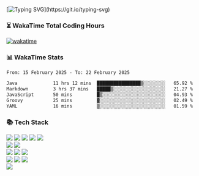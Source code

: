 [![Typing SVG](https://readme-typing-svg.demolab.com?font=Rubik&pause=1000&color=03C863&width=435&lines=BackEnd+Developer+%EA%B9%80%EC%A0%95%ED%95%98%EC%9E%85%EB%8B%88%EB%8B%A4!)](https://git.io/typing-svg)
### ⏳ WakaTime Total Coding Hours  
[![wakatime](https://wakatime.com/badge/user/66a5e2d8-e291-40e2-ba60-db45ba4222f2.svg)](https://wakatime.com/@66a5e2d8-e291-40e2-ba60-db45ba4222f2)
### 📊 WakaTime Stats  
<!--START_SECTION:waka-->

```txt
From: 15 February 2025 - To: 22 February 2025

Java             11 hrs 12 mins  ████████████████▒░░░░░░░░   65.92 %
Markdown         3 hrs 37 mins   █████▒░░░░░░░░░░░░░░░░░░░   21.27 %
JavaScript       50 mins         █▒░░░░░░░░░░░░░░░░░░░░░░░   04.93 %
Groovy           25 mins         ▓░░░░░░░░░░░░░░░░░░░░░░░░   02.49 %
YAML             16 mins         ▒░░░░░░░░░░░░░░░░░░░░░░░░   01.59 %
```

<!--END_SECTION:waka-->

<div align=left><h3>📚 Tech Stack</h3></div>
<div align=left>
  <img src="https://img.shields.io/badge/java-007396?style=for-the-badge&logo=java&logoColor=white"> 
  <img src="https://img.shields.io/badge/kotlin-7F52FF?style=for-the-badge&logo=kotlin&logoColor=white">
  <img src="https://img.shields.io/badge/php-777BB4?style=for-the-badge&logo=php&logoColor=white">
  <img src="https://img.shields.io/badge/javascript-F7DF1E?style=for-the-badge&logo=javascript&logoColor=black">
  <img src="https://img.shields.io/badge/typescript-3178C6?style=for-the-badge&logo=typescript&logoColor=white">
  <br>
  <img src="https://img.shields.io/badge/spring-6DB33F?style=for-the-badge&logo=spring&logoColor=white">
  <img src="https://img.shields.io/badge/laravel-FF2D20?style=for-the-badge&logo=laravel&logoColor=white">
  <br>
  <img src="https://img.shields.io/badge/mysql-4479A1?style=for-the-badge&logo=mysql&logoColor=white"> 
  <img src="https://img.shields.io/badge/mariaDB-003545?style=for-the-badge&logo=mariaDB&logoColor=white">
  <img src="https://img.shields.io/badge/redis-DC382D?style=for-the-badge&logo=redis&logoColor=white">
  <br>
  <img src="https://img.shields.io/badge/spring%20data%20jpa-6DB33F?style=for-the-badge&logo=spring&logoColor=white">
  <img src="https://img.shields.io/badge/querydsl-005F8D?style=for-the-badge&logo=apachekafka&logoColor=white">
  <img src="https://img.shields.io/badge/mybatis-ED8B00?style=for-the-badge&logo=apachemaven&logoColor=white">
  <br>
  <img src="https://img.shields.io/badge/react-61DAFB?style=for-the-badge&logo=react&logoColor=black">



